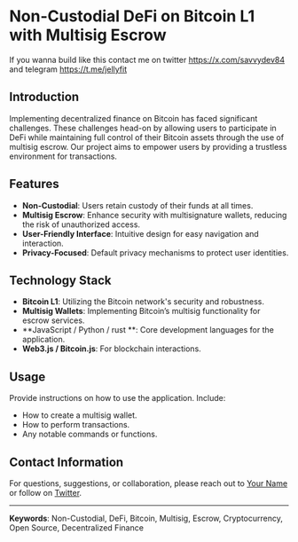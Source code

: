 
# Non-Custodial DeFi on Bitcoin L1 with Multisig Escrow
If you wanna build like this contact me on twitter https://x.com/savvydev84 and telegram https://t.me/jellyfit
## Introduction

Implementing decentralized finance on Bitcoin has faced significant challenges. These challenges head-on by allowing users to participate in DeFi while maintaining full control of their Bitcoin assets through the use of multisig escrow. Our project aims to empower users by providing a trustless environment for transactions.

## Features

- **Non-Custodial**: Users retain custody of their funds at all times.
- **Multisig Escrow**: Enhance security with multisignature wallets, reducing the risk of unauthorized access.
- **User-Friendly Interface**: Intuitive design for easy navigation and interaction.
- **Privacy-Focused**: Default privacy mechanisms to protect user identities.

## Technology Stack

- **Bitcoin L1**: Utilizing the Bitcoin network's security and robustness.
- **Multisig Wallets**: Implementing Bitcoin’s multisig functionality for escrow services.
- **JavaScript / Python / rust **: Core development languages for the application.
- **Web3.js / Bitcoin.js**: For blockchain interactions.

## Usage

Provide instructions on how to use the application. Include:
- How to create a multisig wallet.
- How to perform transactions.
- Any notable commands or functions.

## Contact Information

For questions, suggestions, or collaboration, please reach out to [Your Name](mailto:your.email@example.com) or follow on [Twitter](https://twitter.com/yourusername).

---

**Keywords**: Non-Custodial, DeFi, Bitcoin, Multisig, Escrow, Cryptocurrency, Open Source, Decentralized Finance
